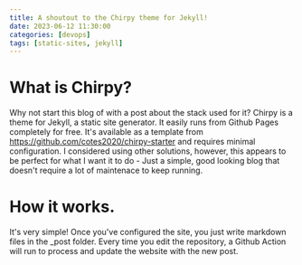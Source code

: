 ```yaml
---
title: A shoutout to the Chirpy theme for Jekyll!
date: 2023-06-12 11:30:00
categories: [devops]
tags: [static-sites, jekyll]
---
```


# What is Chirpy?

Why not start this blog of with a post about the stack used for it? Chirpy is a theme for Jekyll, a static site generator. It easily runs from Github Pages completely for free. It's available as a template from https://github.com/cotes2020/chirpy-starter and requires minimal configuration.
I considered using other solutions, however, this appears to be perfect for what I want it to do - Just a simple, good looking blog that doesn't require a lot of maintenace to keep running.

# How it works.

It's very simple! Once you've configured the site, you just write markdown files in the _post folder. Every time you edit the repository, a Github Action will run to process and update the website with the new post.
